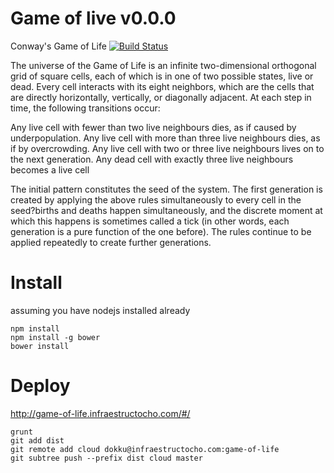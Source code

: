 Game of live v0.0.0
===================

Conway's Game of Life [![Build Status](https://travis-ci.org/richistron/gameoflife.svg)](https://travis-ci.org/richistron/gameoflife)

The universe of the Game of Life is an infinite two-dimensional orthogonal grid of square cells, each of which is in one of two possible states, live or dead. Every cell interacts with its eight neighbors, which are the cells that are directly horizontally, vertically, or diagonally adjacent. At each step in time, the following transitions occur:

Any live cell with fewer than two live neighbours dies, as if caused by underpopulation.
Any live cell with more than three live neighbours dies, as if by overcrowding.
Any live cell with two or three live neighbours lives on to the next generation.
Any dead cell with exactly three live neighbours becomes a live cell


The initial pattern constitutes the seed of the system. The first generation is created by applying the above rules simultaneously to every cell in the seed?births and deaths happen simultaneously, and the discrete moment at which this happens is sometimes called a tick (in other words, each generation is a pure function of the one before). The rules continue to be applied repeatedly to create further generations.

# Install

assuming you have nodejs installed already

```
npm install
npm install -g bower
bower install
```

# Deploy

http://game-of-life.infraestructocho.com/#/

```
grunt
git add dist
git remote add cloud dokku@infraestructocho.com:game-of-life
git subtree push --prefix dist cloud master
```
